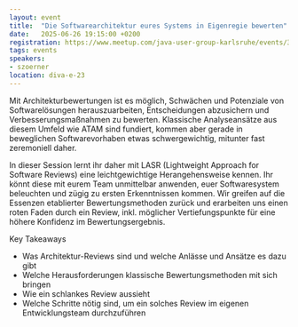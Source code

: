 ```yaml
---
layout: event
title:  "Die Softwarearchitektur eures Systems in Eigenregie bewerten"
date:   2025-06-26 19:15:00 +0200
registration: https://www.meetup.com/java-user-group-karlsruhe/events/307624816/
tags: events
speakers:
- szoerner
location: diva-e-23
---
```


Mit Architekturbewertungen ist es möglich, Schwächen und Potenziale von Softwarelösungen herauszuarbeiten, Entscheidungen abzusichern und Verbesserungsmaßnahmen zu bewerten. Klassische Analyseansätze aus diesem Umfeld wie ATAM sind fundiert, kommen aber gerade in beweglichen Softwarevorhaben etwas schwergewichtig, mitunter fast zeremoniell daher. 

In dieser Session lernt ihr daher mit LASR (Lightweight Approach for Software Reviews) eine leichtgewichtige Herangehensweise kennen. Ihr könnt diese mit eurem Team unmittelbar anwenden, euer Softwaresystem beleuchten und zügig zu ersten Erkenntnissen kommen. Wir greifen auf die Essenzen etablierter Bewertungsmethoden zurück und erarbeiten uns einen roten Faden durch ein Review, inkl. möglicher Vertiefungspunkte für eine höhere Konfidenz im Bewertungsergebnis.

Key Takeaways
* Was Architektur-Reviews sind und welche Anlässe und Ansätze es dazu gibt
* Welche Herausforderungen klassische Bewertungsmethoden mit sich bringen
* Wie ein schlankes Review aussieht
* Welche Schritte nötig sind, um ein solches Review im eigenen Entwicklungsteam durchzuführen
